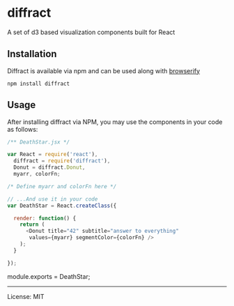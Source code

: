 diffract
==

A set of d3 based visualization components built for React

Installation
---
Diffract is available via npm and can be used along with [browserify](http://browserify.org/)

```shell
npm install diffract

```

Usage
---
After installing diffract via NPM, you may use the components in your code as follows:

```js
/** DeathStar.jsx */

var React = require('react'),
  diffract = require('diffract'),
  Donut = diffract.Donut,
  myarr, colorFn;

/* Define myarr and colorFn here */

// ...And use it in your code
var DeathStar = React.createClass({

  render: function() {
    return (
      <Donut title="42" subtitle="answer to everything"
       values={myarr} segmentColor={colorFn} />
    );
  }

});
```
module.exports = DeathStar;


----


  License: MIT

